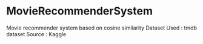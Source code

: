 # MovieRecommenderSystem
Movie recommender system based on cosine similarity
Dataset Used : tmdb dataset 
Source : Kaggle

